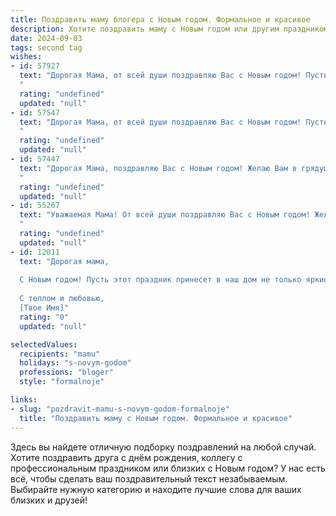 ```yaml
---
title: Поздравить маму блогера с Новым годом. Формальное и красивое
description: Хотите поздравить маму с Новым годом или другим праздником? Наш ИИ создаст незабываемое поздравление, а вы обязательно выделитесь среди других.  
date: 2024-09-03
tags: second tag
wishes:
- id: 57927
  text: "Дорогая Мама, от всей души поздравляю Вас с Новым годом! Пусть этот год принесет Вам море вдохновения, успешных проектов и, конечно же, верных подписчиков.  Желаю Вам крепкого здоровья, неизменной радости и ярких моментов в жизни. С Новым годом!
  "
  rating: "undefined"
  updated: "null"
- id: 57547
  text: "Дорогая Мама, от всей души поздравляю Вас с Новым годом! Пусть этот год будет наполнен новыми проектами, вдохновением и успехами в Вашей блогерской деятельности. Желаю Вам ярких красок, счастливых моментов и крепкого здоровья!
  "
  rating: "undefined"
  updated: "null"
- id: 57447
  text: "Дорогая Мама, поздравляю Вас с Новым годом! Желаю Вам в грядущем году новых свершений, творческих удач и вдохновения в Вашей работе блогера. Пусть каждый день будет полон радостью, позитивом и яркими событиями!
  "
  rating: "undefined"
  updated: "null"
- id: 55267
  text: "Уважаемая Мама! От всей души поздравляю Вас с Новым годом! Желаю Вам в новом году успехов в Вашей блогерской деятельности, вдохновения, новых интересных проектов и, конечно же, крепкого здоровья, счастья и благополучия!
  "
  rating: "undefined"
  updated: "null"
- id: 12011
  text: "Дорогая мама,
  
  С Новым годом! Пусть этот праздник принесет в наш дом не только яркие огни и звон колпачков, но и тепло уюта, которое только мама способна создать. Желаю, чтобы каждый день нового года был наполнен радостью, здоровьем и творческими вдохновениями. Ты всегда была для меня примером силы и любви, и я благодарю тебя за все, что ты делаешь. Пусть твоя профессиональная деятельность как блогера будет успешной, а каждый твой пост вдохновляет и дарит улыбки тысячам читателей. Счастья, мира и благополучия в новом году!
  
  С теплом и любовью,
  [Твое Имя]"
  rating: "0"
  updated: "null"

selectedValues:
  recipients: "mamu"
  holidays: "s-novym-godom"
  professions: "bloger"
  style: "formalnoje"

links:
- slug: "pozdravit-mamu-s-novym-godom-formalnoje"
  title: "Поздравить маму с Новым годом. Формальное и красивое"
---
```


Здесь вы найдете отличную подборку поздравлений на любой случай. 
Хотите поздравить друга с днём рождения, коллегу с профессиональным праздником или близких с Новым годом? У нас есть всё, чтобы сделать ваш поздравительный текст незабываемым. Выбирайте нужную категорию и находите лучшие слова для ваших близких и друзей!
